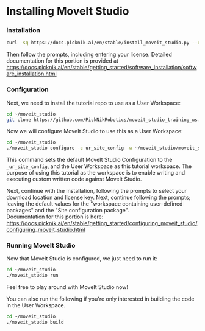 # Installing MoveIt Studio

### Installation


```bash
curl -sq https://docs.picknik.ai/en/stable/install_moveit_studio.py --output installer.py && python3 installer.py
```
Then follow the prompts, including entering your license.
Detailed documentation for this portion is provided at https://docs.picknik.ai/en/stable/getting_started/software_installation/software_installation.html

### Configuration

Next, we need to install the tutorial repo to use as a User Workspace:
```bash
cd ~/moveit_studio
git clone https://github.com/PickNikRobotics/moveit_studio_training_ws.git
```

Now we will configure MoveIt Studio to use this as a User Workspace:
```bash
cd ~/moveit_studio
./moveit_studio configure -c ur_site_config -w ~/moveit_studio/moveit_studio_training_ws
```

This command sets the default MoveIt Studio Configuration to the `_ur_site_config`, and the User Workspace as this tutorial workspace. 
The purpose of using this tutorial as the workspace is to enable writing and executing custom written code against MoveIt Studio.

Next, continue with the installation, following the prompts to select your download location and license key. 
Next, continue following the prompts; leaving the default values for the "workspace containing user-defined packages" and the "Site configuration package".  
Documentation for this portion is here: https://docs.picknik.ai/en/stable/getting_started/configuring_moveit_studio/configuring_moveit_studio.html

### Running MoveIt Studio

Now that MoveIt Studio is configured, we just need to run it:
```bash
cd ~/moveit_studio
./moveit_studio run
```
Feel free to play around with MoveIt Studio now!


You can also run the following if you're only interested in building the code in the User Workspace.
```bash
cd ~/moveit_studio
./moveit_studio build
``` 
